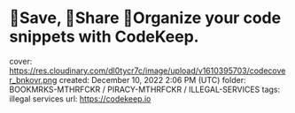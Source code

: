 # 🚀Save, 🍻Share 📁Organize your code snippets with CodeKeep.

cover: https://res.cloudinary.com/dl0tycr7c/image/upload/v1610395703/codecover_bnkovr.png
created: December 10, 2022 2:06 PM (UTC)
folder: BOOKMRKS-MTHRFCKR / PIRACY-MTHRFCKR / ILLEGAL-SERVICES
tags: illegal services
url: https://codekeep.io